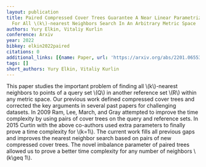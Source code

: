 ```yaml
---
layout: publication
title: Paired Compressed Cover Trees Guarantee A Near Linear Parametrized Complexity
  For All \(k\)-nearest Neighbors Search In An Arbitrary Metric Space
authors: Yury Elkin, Vitaliy Kurlin
conference: Arxiv
year: 2022
bibkey: elkin2022paired
citations: 0
additional_links: [{name: Paper, url: 'https://arxiv.org/abs/2201.06553'}]
tags: []
short_authors: Yury Elkin, Vitaliy Kurlin
---
```

This paper studies the important problem of finding all \\(k\\)-nearest neighbors
to points of a query set \\(Q\\) in another reference set \\(R\\) within any metric
space. Our previous work defined compressed cover trees and corrected the key
arguments in several past papers for challenging datasets. In 2009 Ram, Lee,
March, and Gray attempted to improve the time complexity by using pairs of
cover trees on the query and reference sets. In 2015 Curtin with the above
co-authors used extra parameters to finally prove a time complexity for \\(k=1\\).
The current work fills all previous gaps and improves the nearest neighbor
search based on pairs of new compressed cover trees. The novel imbalance
parameter of paired trees allowed us to prove a better time complexity for any
number of neighbors \\(k\geq 1\\).
